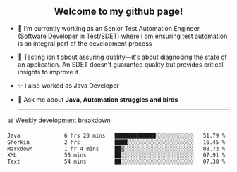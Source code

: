<h2 align="center">Welcome to my github page!</h2>

- 🔭 I’m currently working as an Senior Test Automation Engineer (Software Developer in Test/SDET) where I am ensuring test automation is an integral part of the development process
- 🎩 Testing isn't about assuring quality—it's about diagnosing the state of an application. An SDET doesn't guarantee quality but provides critical insights to improve it
- ✨ I also worked as Java Developer
- 💬 Ask me about **Java, Automation struggles and birds**
  
  -------
  
📊 Weekly development breakdown

<!--START_SECTION:waka-->

```txt
Java              6 hrs 20 mins   █████████████░░░░░░░░░░░░   51.79 %
Gherkin           2 hrs           ████░░░░░░░░░░░░░░░░░░░░░   16.45 %
Markdown          1 hr 4 mins     ██▒░░░░░░░░░░░░░░░░░░░░░░   08.73 %
XML               58 mins         ██░░░░░░░░░░░░░░░░░░░░░░░   07.91 %
Text              54 mins         ██░░░░░░░░░░░░░░░░░░░░░░░   07.38 %
```

<!--END_SECTION:waka-->
